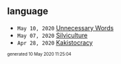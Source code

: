 ## language

*  <code>May 10, 2020</code> [Unnecessary Words](2020-05-10T09-44-37-unnecessary-words.md)
*  <code>May 07, 2020</code> [Silviculture](2020-05-07T10-06-23-silviculture.md)
*  <code>Apr 28, 2020</code> [Kakistocracy](2020-04-28T21-52-07-kakistocracy.md)

<sup><sub>generated 10 May 2020 11:25:04</sub></sup>
